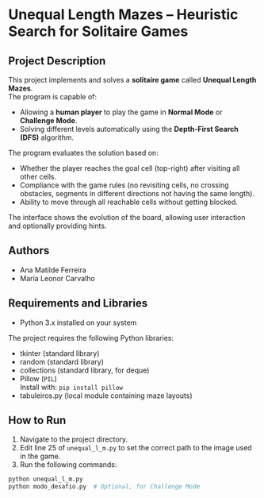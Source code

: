 # Unequal Length Mazes – Heuristic Search for Solitaire Games

## Project Description
This project implements and solves a **solitaire game** called **Unequal Length Mazes**.  
The program is capable of:  
- Allowing a **human player** to play the game in **Normal Mode** or **Challenge Mode**.  
- Solving different levels automatically using the **Depth-First Search (DFS)** algorithm.  

The program evaluates the solution based on:  
- Whether the player reaches the goal cell (top-right) after visiting all other cells.  
- Compliance with the game rules (no revisiting cells, no crossing obstacles, segments in different directions not having the same length).  
- Ability to move through all reachable cells without getting blocked. 

The interface shows the evolution of the board, allowing user interaction and optionally providing hints.  

## Authors
- Ana Matilde Ferreira
- Maria Leonor Carvalho

## Requirements and Libraries
- Python 3.x installed on your system

The project requires the following Python libraries:
- tkinter (standard library)
- random (standard library)
- collections (standard library, for deque)
- Pillow (`PIL`)  
  Install with: `pip install pillow`
- tabuleiros.py (local module containing maze layouts)

## How to Run
1. Navigate to the project directory.  
3. Edit line 25 of `unequal_l_m.py` to set the correct path to the image used in the game.  
4. Run the following commands:  
```bash
python unequal_l_m.py
python modo_desafio.py  # Optional, for Challenge Mode

